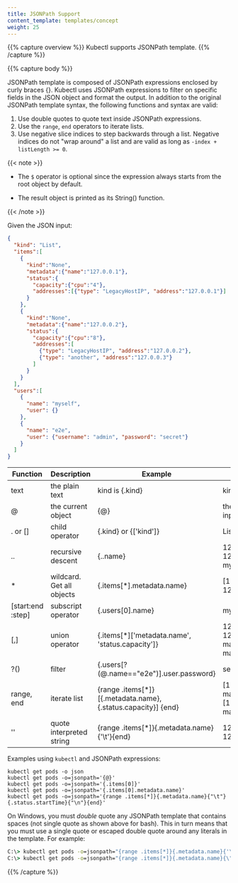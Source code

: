 ```yaml
---
title: JSONPath Support
content_template: templates/concept
weight: 25
---
```


{{% capture overview %}}
Kubectl supports JSONPath template.
{{% /capture %}}

{{% capture body %}}

JSONPath template is composed of JSONPath expressions enclosed by curly braces {}.
Kubectl uses JSONPath expressions to filter on specific fields in the JSON object and format the output.
In addition to the original JSONPath template syntax, the following functions and syntax are valid:

1. Use double quotes to quote text inside JSONPath expressions.
2. Use the `range`, `end` operators to iterate lists.
3. Use negative slice indices to step backwards through a list. Negative indices do not "wrap around" a list and are valid as long as `-index + listLength >= 0`.

{{< note >}}

- The `$` operator is optional since the expression always starts from the root object by default.

- The result object is printed as its String() function.

{{< /note >}}

Given the JSON input:

```json
{
  "kind": "List",
  "items":[
    {
      "kind":"None",
      "metadata":{"name":"127.0.0.1"},
      "status":{
        "capacity":{"cpu":"4"},
        "addresses":[{"type": "LegacyHostIP", "address":"127.0.0.1"}]
      }
    },
    {
      "kind":"None",
      "metadata":{"name":"127.0.0.2"},
      "status":{
        "capacity":{"cpu":"8"},
        "addresses":[
          {"type": "LegacyHostIP", "address":"127.0.0.2"},
          {"type": "another", "address":"127.0.0.3"}
        ]
      }
    }
  ],
  "users":[
    {
      "name": "myself",
      "user": {}
    },
    {
      "name": "e2e",
      "user": {"username": "admin", "password": "secret"}
    }
  ]
}
```

Function          | Description               | Example                                                       | Result
------------------|---------------------------|---------------------------------------------------------------|------------------
text              | the plain text            | kind is {.kind}                                               | kind is List
@                 | the current object        | {@}                                                           | the same as input
. or []           | child operator            | {.kind} or {['kind']}                                         | List
..                | recursive descent         | {..name}                                                      | 127.0.0.1 127.0.0.2 myself e2e
\*                | wildcard. Get all objects | {.items[*].metadata.name}                                     | [127.0.0.1 127.0.0.2]
[start:end :step] | subscript operator        | {.users[0].name}                                              | myself
[,]               | union operator            | {.items[*]['metadata.name', 'status.capacity']}               | 127.0.0.1 127.0.0.2 map[cpu:4] map[cpu:8]
?()               | filter                    | {.users[?(@.name=="e2e")].user.password}                      | secret
range, end        | iterate list              | {range .items[*]}[{.metadata.name}, {.status.capacity}] {end} | [127.0.0.1, map[cpu:4]] [127.0.0.2, map[cpu:8]]
''                | quote interpreted string  | {range .items[*]}{.metadata.name}{'\t'}{end}                  | 127.0.0.1    127.0.0.2

Examples using `kubectl` and JSONPath expressions:

```shell
kubectl get pods -o json
kubectl get pods -o=jsonpath='{@}'
kubectl get pods -o=jsonpath='{.items[0]}'
kubectl get pods -o=jsonpath='{.items[0].metadata.name}'
kubectl get pods -o=jsonpath='{range .items[*]}{.metadata.name}{"\t"}{.status.startTime}{"\n"}{end}'
```

On Windows, you must _double_ quote any JSONPath template that contains spaces (not single quote as shown above for bash). This in turn means that you must use a single quote or escaped double quote around any literals in the template. For example:

```cmd
C:\> kubectl get pods -o=jsonpath="{range .items[*]}{.metadata.name}{'\t'}{.status.startTime}{'\n'}{end}"
C:\> kubectl get pods -o=jsonpath="{range .items[*]}{.metadata.name}{\"\t\"}{.status.startTime}{\"\n\"}{end}"
```

{{% /capture %}}
